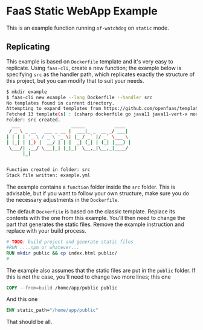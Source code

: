 # FaaS Static WebApp Example

This is an example function running `of-watchdog` on `static` mode.

## Replicating

This example is based on `Dockerfile` template and it's very easy to replicate. Using `faas-cli`, create a new function; the example below is specifying `src` as the handler path, which replicates exactly the structure of this project, but you can modify that to suit your needs.

```bash
$ mkdir example
$ faas-cli new example --lang Dockerfile --handler src
No templates found in current directory.
Attempting to expand templates from https://github.com/openfaas/templates.git
Fetched 13 template(s) : [csharp dockerfile go java11 java11-vert-x node node12 node14 php7 python python3 python3-debian ruby] from https://github.com/openfaas/templates.git
Folder: src created.
  ___                   _____           ____
 / _ \ _ __   ___ _ __ |  ___|_ _  __ _/ ___|
| | | | '_ \ / _ \ '_ \| |_ / _` |/ _` \___ \
| |_| | |_) |  __/ | | |  _| (_| | (_| |___) |
 \___/| .__/ \___|_| |_|_|  \__,_|\__,_|____/
      |_|


Function created in folder: src
Stack file written: example.yml
```

The example contains a `function` folder inside the `src` folder. This is advisable, but if you want to follow your own structure, make sure you do the necessary adjustments in the `Dockerfile`.

The default `Dockerfile` is based on the classic template. Replace its contents with the one from this example. You'll then need to change the part that generates the static files. Remove the example instruction and replace with your build process.

```Dockerfile
# TODO: build project and generate static files
#RUN ....npm or whatever...
RUN mkdir public && cp index.html public/
#
```

The example also assumes that the static files are put in the `public` folder. If this is not the case, you'll need to change two more lines; this one

```Dockerfile
COPY --from=build /home/app/public public
```

And this one

```Dockerfile
ENV static_path="/home/app/public"
```

That should be all.
